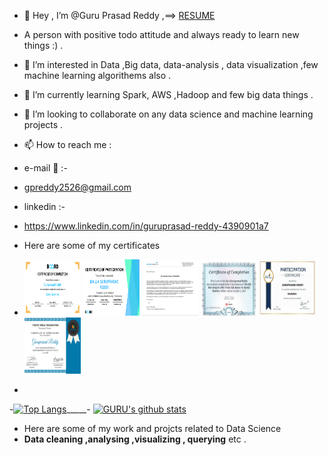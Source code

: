 - 👋 Hey , I’m @Guru Prasad Reddy ,==> [RESUME](https://github.com/Guru-2525/Guru-2525/blob/main/GURUPRASAD.RESUME.pdf)
- A person with positive todo attitude and always ready to learn new things  :) .
- 👀 I’m interested in Data ,Big data, data-analysis , data visualization ,few machine learning algorithems also .
- 🌱 I’m currently learning Spark, AWS ,Hadoop and few big data things .
- 💞️ I’m looking to collaborate on any data science and machine learning  projects .
- 📫 How to reach me        :
-  e-mail  📧 :-
-  <href> gpreddy2526@gmail.com </href>
-  linkedin    :-
-   <href> https://www.linkedin.com/in/guruprasad-reddy-4390901a7 </href>

-  Here are some of my certificates  

- <img src="https://github.com/Guru-2525/Guru-2525/blob/main/BOARD%20INFINITY%20(DATA%20SCIENCE%20certificate).png"  width="90" height="90"> <img src="https://github.com/Guru-2525/Guru-2525/blob/main/Screenshot%20(46).png"  width="90" height="90">    <img src="https://github.com/Guru-2525/Guru-2525/blob/main/Screenshot%20(47).png"  width="90" height="90"> <img src="https://github.com/Guru-2525/Guru-2525/blob/main/Screenshot%20(50).png"  width="90" height="90"> <img src="https://github.com/Guru-2525/Guru-2525/blob/main/Screenshot%20(39).png"  width="90" height="90"> <img src="https://github.com/Guru-2525/Guru-2525/blob/main/Screenshot%20(51).png"  width="90" height="90">  
-  



<!-- Guru-2525/Guru-2525 is a ✨ special ✨ repository because its `README.md` (this file) appears on your GitHub profile.
You can click the Preview link to take a look at your changes.-->

-[![Top Langs](https://github-readme-stats.vercel.app/api/top-langs/?username=Guru-2525&theme=great-gatsby)](https://github.com/anuraghazra/github-readme-stats)_____- [![GURU's github stats](https://github-readme-stats.vercel.app/api?username=Guru-2525&count_private=true&show_icons=true&hide=stars&theme=great-gatsby&hide_rank=false)](https://github.com/anuraghazra/github-readme-stats)  

- Here are some of my work and projcts related to Data Science
- **Data cleaning ,analysing ,visualizing , querying** etc . 



